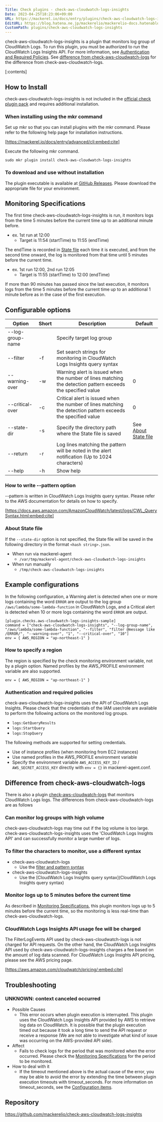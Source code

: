 ```yaml
---
Title: Check plugins - check-aws-cloudwatch-logs-insights
Date: 2023-04-25T18:23:06+09:00
URL: https://mackerel.io/docs/entry/plugins/check-aws-cloudwatch-logs-insights
EditURL: https://blog.hatena.ne.jp/mackerelio/mackerelio-docs.hatenablog.mackerel.io/atom/entry/4207112889984434834
CustomPath: plugins/check-aws-cloudwatch-logs-insights
---
```


check-aws-cloudwatch-logs-insights is a plugin that monitors log group of CloudWatch Logs. To run this plugin, you must be authorized to run the CloudWatch Logs Insights API. For more information, see [Authentication and Required Policies](#policy). See [difference from check-aws-cloudwatch-logs](#difference) for the difference from check-aws-cloudwatch-logs.

[:contents]

<h2 id="installation">How to Install</h2>

check-aws-cloudwatch-logs-insights is not included in the [official check plugin pack](https://mackerel.io/docs/entry/howto/mackerel-check-plugins) and requires additional installation.


### When installing using the mkr command

Set up mkr so that you can install plugins with the mkr command. Please refer to the following help page for installation instructions.

[https://mackerel.io/docs/entry/advanced/cli:embed:cite]

Execute the following mkr command.

```
sudo mkr plugin install check-aws-cloudwatch-logs-insights
```

### To download and use without installation

The plugin executable is available at [GitHub Releases](https://github.com/mackerelio/check-aws-cloudwatch-logs-insights/releases). Please download the appropriate file for your environment.


<h2 id="specification">Monitoring Specifications</h2>

The first time check-aws-cloudwatch-logs-insights is run, it monitors logs from the time 5 minutes before the current time up to an additional minute before.

- ex. 1st run at 12:00
  - Target is 11:54 (startTime) to 11:55 (endTime)

The endTime is recorded in [State file](#state-file) each time it is executed, and from the second time onward, the log is monitored from that time until 5 minutes before the current time.

- ex. 1st run 12:00, 2nd run 12:05
  - Target is 11:55 (startTime) to 12:00 (endTime)

If more than 90 minutes has passed since the last execution, it monitors logs from the time 5 minutes before the current time up to an additional 1 minute before as in the case of the first execution.

<h2 id="options">Configurable options</h2>

| Option            | Short | Description                                                                 | Default  |
| --------------------- | ------ | -------------------------------------------------------------------- | -------- |
| --log-group-name |  | Specify target log group |  |
| --filter | -f | Set search strings for monitoring in CloudWatch Logs Insights query syntax |  |
| --warning-over | -w | Warning alert is issued when the number of lines matching the detection pattern exceeds the specified value | 0 |
| --critical-over | -c | Critical alert is issued when the number of lines matching the detection pattern exceeds the specified value | 0 |
| --state-dir | -s | Specify the directory path where the State file is saved | See [About State file](#state-file) |
| --return | -r | Log lines matching the pattern will be noted in the alert notification (Up to 1024 characters) |  |
| --help | -h | Show help |  |

<h3 id="filter">How to write --pattern option</h3>

--pattern is written in CloudWatch Logs Insights query syntax. Please refer to the AWS documentation for details on how to specify.

[https://docs.aws.amazon.com/AmazonCloudWatch/latest/logs/CWL_QuerySyntax.html:embed:cite]


<h3 id="state-file">About State file</h3>

If the `--state-dir` option is not specified, the State file will be saved in the following directory in the format `<hash string>.json`.

- When run via mackerel-agent
  - `/var/tmp/mackerel-agent/check-aws-cloudwatch-logs-insights`
- When run manually
  - `/tmp/check-aws-cloudwatch-logs-insights`


<h2 id="config">Example configurations</h2>

In the following configuration, a Warning alert is detected when one or more logs containing the word `ERROR` are output to the log group `/aws/lambda/some-lambda-function` in CloudWatch Logs, and a Critical alert is detected when 10 or more logs containing the word `ERROR` are output.

```
[plugin.checks.aws-cloudwatch-logs-insights-sample]
command = ["check-aws-cloudwatch-logs-insights", "--log-group-name", "/aws/lambda/some-lambda-function", "--filter", "filter @message like /ERROR/", "--warning-over", "1", "--critical-over", "10"]
env = { AWS_REGION = "ap-northeast-1" }
```

<h3 id="region">How to specify a region</h3>

The region is specified by the check monitoring environment variable, not by a plugin option. Named profiles by the AWS_PROFILE environment variable are also supported.

```
env = { AWS_REGION = "ap-northeast-1" }
```

<h3 id="policy">Authentication and required policies</h3>

check-aws-cloudwatch-logs-insights uses the API of CloudWatch Logs Insights. Please check that the credentials of the IAM user/role are available to perform the following actions on the monitored log groups.

- `logs:GetQueryResults`
- `logs:StartQuery`
- `logs:StopQuery`

The following methods are supported for setting credentials.

- Use of instance profiles (when monitoring from EC2 instances)
- Use named profiles in the AWS_PROFILE environment variable
- Specify the environment variable `AWS_ACCESS_KEY_ID` / `AWS_SECRET_ACCESS_KEY` directly with `env = {}` in mackerel-agent.conf.


<h2 id="difference">Difference from check-aws-cloudwatch-logs</h2>

There is also a plugin [check-aws-cloudwatch-logs](https://mackerel.io/docs/entry/plugins/check-aws-cloudwatch-logs) that monitors CloudWatch Logs logs. The differences from check-aws-cloudwatch-logs are as follows

### Can monitor log groups with high volume

check-aws-cloudwatch-logs may time out if the log volume is too large. check-aws-cloudwatch-logs-insights uses the 'CloudWatch Logs Insights API' and can successfully monitor a large number of logs.

### To filter the characters to monitor, use a different syntax

- check-aws-cloudwatch-logs
  - Use the [filter and pattern syntax](https://docs.aws.amazon.com/AmazonCloudWatch/latest/logs/FilterAndPatternSyntax.html)
- check-aws-cloudwatch-logs-insights
  - Use the [CloudWatch Logs Insights query syntax](CloudWatch Logs Insights query syntax)

### Monitor logs up to 5 minutes before the current time

As described in [Monitoring Specifications](#specification), this plugin monitors logs up to 5 minutes before the current time, so the monitoring is less real-time than check-aws-cloudwatch-logs.

### CloudWatch Logs Insights API usage fee will be charged

The FilterLogEvents API used by check-aws-cloudwatch-logs is not charged for API requests. On the other hand, the CloudWatch Logs Insights API used by check-aws-cloudwatch-logs-insights charges a fee based on the amount of log data scanned. For CloudWatch Logs Insights API pricing, please see the AWS pricing page.

[https://aws.amazon.com/cloudwatch/pricing/:embed:cite]

<h2 id="troubleshoot">Troubleshooting</h2>

### UNKNOWN: context canceled occurred

- Possible Causes
  - This error occurs when plugin execution is interrupted. This plugin uses the CloudWatch Logs Insights API provided by AWS to retrieve log data on CloudWatch. It is possible that the plugin execution timed out because it took a long time to send the API request or receive a response (We are not able to investigate what kind of issue was occurring on the AWS-provided API side).
- Affect
  - Fails to check logs for the period that was monitored when the error occurred. Please check the [Monitoring Specifications](#specification) for the period to be monitored.
- How to deal with it
  - If the timeout mentioned above is the actual cause of the error, you may be able to avoid the error by extending the time between plugin execution timeouts with timeout_seconds. For more information on timeout_seconds, see the [Configuration items](https://mackerel.io/docs/entry/custom-checks#items).

<h2 id="repository">Repository</h2>

https://github.com/mackerelio/check-aws-cloudwatch-logs-insights
